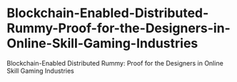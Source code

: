 # Blockchain-Enabled-Distributed-Rummy-Proof-for-the-Designers-in-Online-Skill-Gaming-Industries
Blockchain-Enabled Distributed Rummy: Proof for the Designers in Online Skill Gaming Industries
